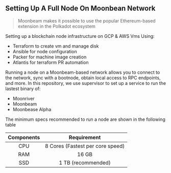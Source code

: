 ## Setting Up A Full Node On Moonbean Network

> Moonbeam makes it possible to use the popular Ethereum-based extension in the Polkadot ecosystem

Setting up a blockchain node infrastructure on GCP & AWS Vms Using:

* Terraform to create vm and manage disk
* Ansible for node configuration
* Packer for machine image creation
* Atlantis for terraform PR automation

Running a node on a Moonbeam-based network allows you to connect to the network, sync with a bootnode, obtain local access to RPC endpoints, and more. In this repository, we use supervisor to set up a service to run the lastest binary of:

* Moonriver
* Moonbeam
* Moonbease Alpha

 The minimum specs recommended to run a node are shown in the following table

 | **Components** 	|          **Requirement**         	|
|:--------------:	|:--------------------------------:	|
|       CPU      	| 8 Cores (Fastest per core speed) 	|
|       RAM      	|               16 GB              	|
|       SSD      	|        1 TB (recommended)        	|

